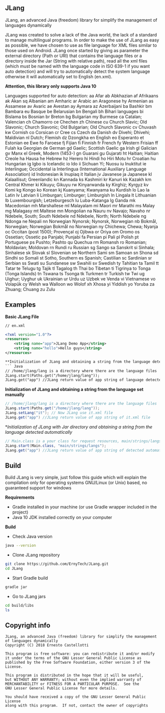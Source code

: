 ## JLang
JLang, an advanced Java (freedom) library for simplify the management of languages dynamically

JLang was created to solve a lack of the Java world, the lack of a standard to manage multilingual programs.
In order to make the use of JLang as easy as possible, we have chosen to use as file language for XML files similar to those used on Android.
JLang once started by giving as parameter the external directory (Path or URI) that contains the language files or a directory inside the Jar (String with relative path), read all the xml files (which must be named with the language code in ISO 639-1 if you want auto detection) and will try to automatically detect the system language otherwise it will automatically set to English (en.xml).

**Attention, this library only supports Java 10**

Languages supported for auto detection:
aa	Afar
ab	Abkhazian
af	Afrikaans
ak	Akan
sq	Albanian
am	Amharic
ar	Arabic
an	Aragonese
hy	Armenian
as	Assamese
av	Avaric
ae	Avestan
ay	Aymara
az	Azerbaijani
ba	Bashkir
bm	Bambara
eu	Basque
be	Belarusian
bn	Bengali
bh	Bihari languages
bi	Bislama
bs	Bosnian
br	Breton
bg	Bulgarian
my	Burmese
ca	Catalan; Valencian
ch	Chamorro
ce	Chechen
zh	Chinese
cu	Church Slavic; Old Slavonic; Church Slavonic; Old Bulgarian; Old Church Slavonic
cv	Chuvash
kw	Cornish
co	Corsican
cr	Cree
cs	Czech
da	Danish
dv	Divehi; Dhivehi; Maldivian
nl	Dutch; Flemish
dz	Dzongkha
en	English
eo	Esperanto
et	Estonian
ee	Ewe
fo	Faroese
fj	Fijian
fi	Finnish
fr	French
fy	Western Frisian
ff	Fulah
ka	Georgian
de	German
gd	Gaelic; Scottish Gaelic
ga	Irish
gl	Galician
gv	Manx
el	Greek, Modern (1453-)
gn	Guarani
gu	Gujarati
ht	Haitian; Haitian Creole
ha	Hausa
he	Hebrew
hz	Herero
hi	Hindi
ho	Hiri Motu
hr	Croatian
hu	Hungarian
ig	Igbo
is	Icelandic
io	Ido
ii	Sichuan Yi; Nuosu
iu	Inuktitut
ie	Interlingue; Occidental
ia	Interlingua (International Auxiliary Language Association)
id	Indonesian
ik	Inupiaq
it	Italian
jv	Javanese
ja	Japanese
kl	Kalaallisut; Greenlandic
kn	Kannada
ks	Kashmiri
kr	Kanuri
kk	Kazakh
km	Central Khmer
ki	Kikuyu; Gikuyu
rw	Kinyarwanda
ky	Kirghiz; Kyrgyz
kv	Komi
kg	Kongo
ko	Korean
kj	Kuanyama; Kwanyama
ku	Kurdish
lo	Lao
la	Latin
lv	Latvian
li	Limburgan; Limburger; Limburgish
ln	Lingala
lt	Lithuanian
lb	Luxembourgish; Letzeburgesch
lu	Luba-Katanga
lg	Ganda
mk	Macedonian
mh	Marshallese
ml	Malayalam
mi	Maori
mr	Marathi
ms	Malay
mg	Malagasy
mt	Maltese
mn	Mongolian
na	Nauru
nv	Navajo; Navaho
nr	Ndebele, South; South Ndebele
nd	Ndebele, North; North Ndebele
ng	Ndonga
ne	Nepali
nn	Norwegian Nynorsk; Nynorsk, Norwegian
nb	Bokmål, Norwegian; Norwegian Bokmål
no	Norwegian
ny	Chichewa; Chewa; Nyanja
oc	Occitan (post 1500); Provençal
oj	Ojibwa
or	Oriya
om	Oromo
os	Ossetian; Ossetic
pa	Panjabi; Punjabi
fa	Persian
pi	Pali
pl	Polish
pt	Portuguese
ps	Pushto; Pashto
qu	Quechua
rm	Romansh
ro	Romanian; Moldavian; Moldovan
rn	Rundi
ru	Russian
sg	Sango
sa	Sanskrit
si	Sinhala; Sinhalese
sk	Slovak
sl	Slovenian
se	Northern Sami
sm	Samoan
sn	Shona
sd	Sindhi
so	Somali
st	Sotho, Southern
es	Spanish; Castilian
sc	Sardinian
sr	Serbian
ss	Swati
su	Sundanese
sw	Swahili
sv	Swedish
ty	Tahitian
ta	Tamil
tt	Tatar
te	Telugu
tg	Tajik
tl	Tagalog
th	Thai
bo	Tibetan
ti	Tigrinya
to	Tonga (Tonga Islands)
tn	Tswana
ts	Tsonga
tk	Turkmen
tr	Turkish
tw	Twi
ug	Uighur; Uyghur
uk	Ukrainian
ur	Urdu
uz	Uzbek
ve	Venda
vi	Vietnamese
vo	Volapük
cy	Welsh
wa	Walloon
wo	Wolof
xh	Xhosa
yi	Yiddish
yo	Yoruba
za	Zhuang; Chuang
zu	Zulu
  
## Examples

**Basic JLang File**
``` Xml
// en.xml

<?xml version="1.0"?> 
<resources>
    <string name="app">JLang Demo App</string>
    <string name="hello">Hello guys</string>
</resources>

**Initialization of JLang and obtaining a string from the language detected automatically**
``` Java
// /home/jlang/lang is a directory where there are the language files
JLang.start(Paths.get("/home/jlang/lang"));
JLang.get("app") //JLang return value of app string of language detected automatically
```

**Initialization of JLang and obtaining a string from the language set manually**
``` Java
// /home/jlang/lang is a directory where there are the language files
JLang.start(Paths.get("/home/jlang/lang"));
JLang.setLang("it"); // Now JLang use it.xml file
JLang.get("app") //JLang return value of app string of it.xml file
```

**Initialization of JLang with Jar directory and obtaining a string from the language detected automatically*
``` Java
// Main.class is a your class for request resources, main/strings/langs is a relative path in Jar
JLang.start(Main.class, "main/strings/langs"); 
JLang.get("app") //JLang return value of app string of detected automatically
```

## Build
Build JLang is very simple, just follow this guide which will explain the compilation only for operating systems GNU/Linux (or Unix) based, no guaranteed support for windows

**Requirements**
  - Gradle installed in your machine (or use Gradle wrapper included in the project)
  - Java 10 JDK installed correctly on your computer 
 
**Build**
  - Check Java version
  ``` Bash
  java --version
  ```
  - Clone JLang repository
  ``` Bash
  git clone https://github.com/ErnyTech/JLang.git
  cd JLang
  ```
  - Start Gradle build
  ``` Bash
  gradle jar
  ```
  - Go to JLang jars
  ``` Bash
  cd build/libs
  ls
  ```
## Copyright info
    JLang, an advanced Java (freedom) library for simplify the management of languages dynamically
    Copyright (C) 2018 Ernesto Castellotti

    This program is free software: you can redistribute it and/or modify
    it under the terms of the GNU Lesser General Public License as
    published by the Free Software Foundation, either version 3 of the
    License.

    This program is distributed in the hope that it will be useful,
    but WITHOUT ANY WARRANTY; without even the implied warranty of
    MERCHANTABILITY or FITNESS FOR A PARTICULAR PURPOSE.  See the
    GNU Lesser General Public License for more details.

    You should have received a copy of the GNU Lesser General Public License
    along with this program.  If not, contact the owner of copyrights

